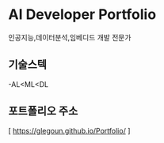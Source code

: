 # AI Developer Portfolio
인공지능,데이터분석,임베디드 개발 전문가

## 기술스텍
-AL<ML<DL

## 포트폴리오 주소
[ https://glegoun.github.io/Portfolio/ ]
